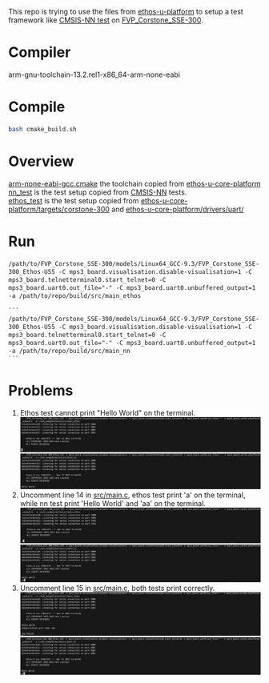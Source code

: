 This repo is trying to use the files from [ethos-u-platform](https://review.mlplatform.org/plugins/gitiles/ml/ethos-u/ethos-u/) to setup a test framework like [CMSIS-NN test](https://github.com/ARM-software/CMSIS-NN/tree/main/Tests/UnitTest) on [FVP_Corstone_SSE-300](https://developer.arm.com/downloads/-/arm-ecosystem-fvps).
# Compiler
arm-gnu-toolchain-13.2.rel1-x86_64-arm-none-eabi

# Compile
```bash
bash cmake_build.sh
```

# Overview
[arm-none-eabi-gcc.cmake](cmake/arm-none-eabi-gcc.cmake) the toolchain copied from [ethos-u-core-platform](ethos-u-core-platform/cmake/toolchain/arm-none-eabi-gcc.cmake)  
 [nn_test](src/nn_test/) is the test setup copied from [CMSIS-NN](https://github.com/ARM-software/CMSIS-NN/tree/main/Tests/UnitTest/Corstone-300) tests.  
 [ethos_test](src/ethos_test/) is the test setup copied from [ethos-u-core-platform/targets/corstone-300](ethos-u-core-platform/targets/corstone-300/) and [ethos-u-core-platform/drivers/uart/](ethos-u-core-platform/drivers/uart/)

# Run
 ```
 /path/to/FVP_Corstone_SSE-300/models/Linux64_GCC-9.3/FVP_Corstone_SSE-300_Ethos-U55 -C mps3_board.visualisation.disable-visualisation=1 -C mps3_board.telnetterminal0.start_telnet=0 -C mps3_board.uart0.out_file="-" -C mps3_board.uart0.unbuffered_output=1  -a /path/to/repo/build/src/main_ethos
 ```

    ``` 
    /path/to/FVP_Corstone_SSE-300/models/Linux64_GCC-9.3/FVP_Corstone_SSE-300_Ethos-U55 -C mps3_board.visualisation.disable-visualisation=1 -C mps3_board.telnetterminal0.start_telnet=0 -C mps3_board.uart0.out_file="-" -C mps3_board.uart0.unbuffered_output=1  -a /path/to/repo/build/src/main_nn
    ```
# Problems
1. Ethos test cannot print "Hello World" on the terminal.
![alt text](doc/ethos_1.png)
![alt text](doc/nn_1.png)
2. Uncomment line 14 in [src/main.c](src/main.c), ethos test print 'a' on the terminal, while nn test print 'Hello World' and 'aa' on the terminal.
![alt text](doc/ethos_2.png)
![alt text](doc/nn_2.png)
3. Uncomment line 15 in [src/main.c](src/main.c), both tests print correctly.
![alt text](doc/ethos_3.png)
![alt text](doc/nn_3.png)